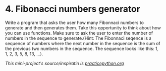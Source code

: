 # 4. Fibonacci numbers generator

Write a program that asks the user how many Fibonnaci numbers to generate and then generates them. Take this opportunity to think about how you can use functions. Make sure to ask the user to enter the number of numbers in the sequence to generate.(Hint: The Fibonnaci seqence is a sequence of numbers where the next number in the sequence is the sum of the previous two numbers in the sequence. The sequence looks like this: 1, 1, 2, 3, 5, 8, 13, …).

_This mini-project's source/inspiratin is [practicepython.org](https://www.practicepython.org/exercise/2014/04/30/13-fibonacci.html)_
